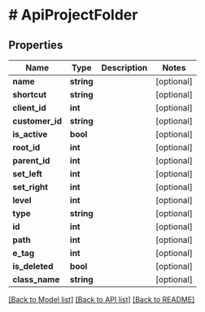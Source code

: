# # ApiProjectFolder

## Properties

Name | Type | Description | Notes
------------ | ------------- | ------------- | -------------
**name** | **string** |  | [optional]
**shortcut** | **string** |  | [optional]
**client_id** | **int** |  | [optional]
**customer_id** | **string** |  | [optional]
**is_active** | **bool** |  | [optional]
**root_id** | **int** |  | [optional]
**parent_id** | **int** |  | [optional]
**set_left** | **int** |  | [optional]
**set_right** | **int** |  | [optional]
**level** | **int** |  | [optional]
**type** | **string** |  | [optional]
**id** | **int** |  | [optional]
**path** | **int** |  | [optional]
**e_tag** | **int** |  | [optional]
**is_deleted** | **bool** |  | [optional]
**class_name** | **string** |  | [optional]

[[Back to Model list]](../../README.md#models) [[Back to API list]](../../README.md#endpoints) [[Back to README]](../../README.md)
